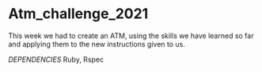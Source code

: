 # Atm_challenge_2021

This week we had to create an ATM, using the skills we have learned so far and applying them to the new instructions given to us.

_DEPENDENCIES_
Ruby, Rspec